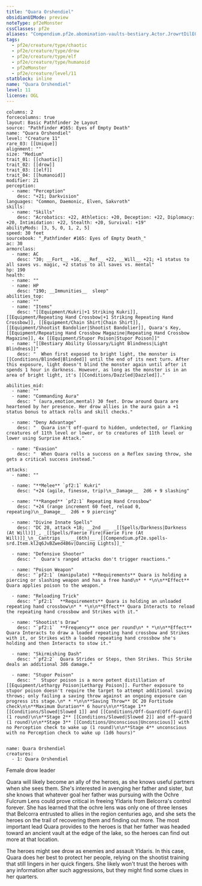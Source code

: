 ```yaml
---
title: "Quara Orshendiel"
obsidianUIMode: preview
noteType: pf2eMonster
cssClasses: pf2e
aliases: "Compendium.pf2e.abomination-vaults-bestiary.Actor.JrowrtDilEG8dN2s" 
tags:
  - pf2e/creature/type/chaotic
  - pf2e/creature/type/drow
  - pf2e/creature/type/elf
  - pf2e/creature/type/humanoid
  - pf2eMonster
  - pf2e/creature/level/11
statblock: inline
name: "Quara Orshendiel"
level: 11
license: OGL
---
```


```statblock
columns: 2
forcecolumns: true
layout: Basic Pathfinder 2e Layout
source: "Pathfinder #165: Eyes of Empty Death"
name: "Quara Orshendiel"
level: "Creature 11"
rare_03: [[Unique]]
alignment: ""
size: "Medium"
trait_01: [[chaotic]]
trait_02: [[drow]]
trait_03: [[elf]]
trait_04: [[humanoid]]
modifier: 21
perception:
  - name: "Perception"
    desc: "+21; Darkvision"
languages: "Common, Daemonic, Elven, Sakvroth"
skills:
  - name: "Skills"
    desc: "Acrobatics: +22, Athletics: +20, Deception: +22, Diplomacy: +20, Intimidation: +22, Stealth: +20, Survival: +19"
abilityMods: [3, 5, 0, 1, 2, 5]
speed: 30 feet
sourcebook: "_Pathfinder #165: Eyes of Empty Death_"
ac: 30
armorclass:
  - name: AC
    desc: "30; __Fort__ +16, __Ref__ +22, __Will__ +21; +1 status to all saves vs. magic, +2 status to all saves vs. mental"
hp: 190
health:
  - name: ""
  - name: HP
    desc: "190; __Immunities__  sleep"
abilities_top:
  - name: ""
  - name: "Items"
    desc: "[[Equipment/Kukri|+1 Striking Kukri]], [[Equipment/Repeating Hand Crossbow|+1 Striking Repeating Hand Crossbow]], [[Equipment/Chain Shirt|Chain Shirt]], [[Equipment/Shootist Bandolier|Shootist Bandolier]], Quara's Key, [[Equipment/Repeating Hand Crossbow Magazine|Repeating Hand Crossbow Magazine]], 4x [[Equipment/Stupor Poison|Stupor Poison]]"
  - name: "[[Bestiary Ability Glossary/Light Blindness|Light Blindness]]"
    desc: "  When first exposed to bright light, the monster is [[Conditions/Blinded|Blinded]] until the end of its next turn. After this exposure, light doesn't blind the monster again until after it spends 1 hour in darkness. However, as long as the monster is in an area of bright light, it's [[Conditions/Dazzled|Dazzled]]."

abilities_mid:
  - name: ""
  - name: "Commanding Aura"
    desc: " (aura,emotion,mental) 30 feet. Drow around Quara are heartened by her presence. Her drow allies in the aura gain a +1 status bonus to attack rolls and skill checks."

  - name: "Deny Advantage"
    desc: "  Quara isn't off-guard to hidden, undetected, or flanking creatures of 11th level or lower, or to creatures of 11th level or lower using Surprise Attack."

  - name: "Evasion"
    desc: "  When Quara rolls a success on a Reflex saving throw, she gets a critical success instead."

attacks:
  - name: ""

  - name: "**Melee** `pf2:1` Kukri"
    desc: "+24 (agile, finesse, trip)\n__Damage__  2d6 + 9 slashing"

  - name: "**Ranged** `pf2:1` Repeating Hand Crossbow"
    desc: "+24 (range increment 60 feet, reload 0, repeating)\n__Damage__  2d6 + 9 piercing"

  - name: "Divine Innate Spells"
    desc: "DC 28, attack +18; __2nd __  _[[Spells/Darkness|Darkness (At Will)]]_, _[[Spells/Faerie Fire|Faerie Fire (At Will)]]_\n__Cantrips__  __(6th)__ _[[Compendium.pf2e.spells-srd.Item.kl2q6JvBZwed4B6v|Dancing Lights]]_"

  - name: "Defensive Shooter"
    desc: "  Quara's ranged attacks don't trigger reactions."

  - name: "Poison Weapon"
    desc: "`pf2:1` (manipulate) **Requirements** Quara is holding a piercing or slashing weapon and has a free hand\n* * *\n\n**Effect** Quara applies poison to the weapon."

  - name: "Reloading Trick"
    desc: "`pf2:1`  **Requirements** Quara is holding an unloaded repeating hand crossbow\n* * *\n\n**Effect** Quara Interacts to reload the repeating hand crossbow and Strikes with it."

  - name: "Shootist's Draw"
    desc: "`pf2:1`  **Frequency** once per round\n* * *\n\n**Effect** Quara Interacts to draw a loaded repeating hand crossbow and Strikes with it, or Strikes with a loaded repeating hand crossbow she's holding and then Interacts to stow it."

  - name: "Skirmishing Dash"
    desc: "`pf2:2`  Quara Strides or Steps, then Strikes. This Strike deals an additional 3d6 damage."

  - name: "Stupor Poison"
    desc: "  Stupor poison is a more potent distillation of [[Equipment/Lethargy Poison|Lethargy Poison]]. Further exposure to stupor poison doesn't require the target to attempt additional saving throws; only failing a saving throw against an ongoing exposure can progress its stage.\n* * *\n\n**Saving Throw** DC 20 Fortitude check\n\n**Maximum Duration** 6 hours\n\n**Stage 1** [[Conditions/Slowed|Slowed 1]] and [[Conditions/Off-Guard|Off-Guard]] (1 round)\n\n**Stage 2** [[Conditions/Slowed|Slowed 2]] and off-guard (1 round)\n\n**Stage 3** [[Conditions/Unconscious|Unconscious]] with no Perception check to wake up (1 round)\n\n**Stage 4** unconscious with no Perception check to wake up (1d6 hours)"
 
```

```encounter-table
name: Quara Orshendiel
creatures:
  - 1: Quara Orshendiel
```


Female drow leader

Quara will likely become an ally of the heroes, as she knows useful partners when she sees them. She's interested in avenging her father and sister, but she knows that whatever goal her father was pursuing with the Ochre Fulcrum Lens could prove critical in freeing Yldaris from Belcorra's control forever. She has learned that the ochre lens was only one of three lenses that Belcorra entrusted to allies in the region centuries ago, and she sets the heroes on the trail of recovering them and finding out more. The most important lead Quara provides to the heroes is that her father was headed toward an ancient vault at the edge of the lake, so the heroes can find out more at that location.

The heroes might see drow as enemies and assault Yldaris. In this case, Quara does her best to protect her people, relying on the shootist training that still lingers in her quick fingers. She likely won't trust the heroes with any information after such aggressions, but they might find some clues in her quarters.
